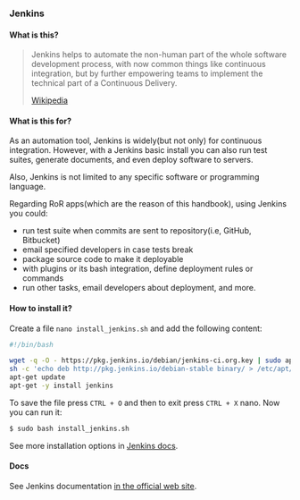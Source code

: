 ### Jenkins

#### What is this?

> Jenkins helps to automate the non-human part of the whole software development process, with now common things like continuous integration, but by further empowering teams to implement the technical part of a Continuous Delivery.
>
> [Wikipedia](https://en.wikipedia.org/wiki/Jenkins_(software))

#### What is this for?

As an automation tool, Jenkins is widely(but not only) for continuous integration. However, with a Jenkins basic install you can also run test suites, generate documents, and even deploy software to servers.

Also, Jenkins is not limited to any specific software or programming language.

Regarding RoR apps(which are the reason of this handbook), using Jenkins you could:

- run test suite when commits are sent to repository(i.e, GitHub, Bitbucket)
- email specified developers in case tests break
- package source code to make it deployable
- with plugins or its bash integration, define deployment rules or commands
- run other tasks, email developers about deployment, and more.

#### How to install it?

Create a file `nano install_jenkins.sh` and add the following content:

```bash
#!/bin/bash

wget -q -O - https://pkg.jenkins.io/debian/jenkins-ci.org.key | sudo apt-key add -
sh -c 'echo deb http://pkg.jenkins.io/debian-stable binary/ > /etc/apt/sources.list.d/jenkins.list'
apt-get update
apt-get -y install jenkins
```

To save the file press `CTRL + O` and then to exit press `CTRL + X` nano. Now you can run it:

```bash
$ sudo bash install_jenkins.sh
```

See more installation options in [Jenkins docs](https://jenkins.io/doc/book/installing/).

#### Docs

See Jenkins documentation [in the official web site](https://jenkins.io/doc/).
